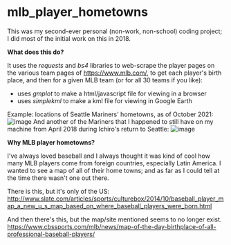 # mlb_player_hometowns

This was my second-ever personal (non-work, non-school) coding project; I did most of the initial work on this in 2018.  

**What does this do?** 

It uses the _requests_ and _bs4_ libraries to web-scrape the player pages on the various team pages of https://www.mlb.com/, to get each player's birth place, and then for a given MLB team (or for all 30 teams if you like):
* uses _gmplot_ to make a html/javascript file for viewing in a browser
* uses _simplekml_ to make a kml file for viewing in Google Earth 

Example: locations of Seattle Mariners' hometowns, as of October 2021: 
![image](https://user-images.githubusercontent.com/18272668/137645235-ef97a441-c3ca-4d16-ad39-3f5d2d8947b8.png)
And another of the Mariners that I happened to still have on my machine from April 2018 during Ichiro's return to Seattle:
![image](https://user-images.githubusercontent.com/18272668/137645395-43b90b5e-23fa-420f-89f3-fc000996d672.png)



**Why MLB player hometowns?**  

I've always loved baseball and I always thought it was kind of cool how many MLB players come from foreign countries, especially Latin America. I wanted to see a map of all of their home towns; and as far as I could tell at the time there wasn't one out there. 

There is this, but it's only of the US:
http://www.slate.com/articles/sports/culturebox/2014/10/baseball_player_map_a_new_u_s_map_based_on_where_baseball_players_were_born.html

And then there's this, but the map/site mentioned seems to no longer exist.
https://www.cbssports.com/mlb/news/map-of-the-day-birthplace-of-all-professional-baseball-players/
